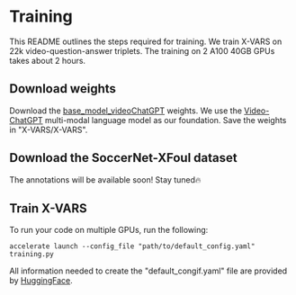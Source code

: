 # Training

This README outlines the steps required for training. We train X-VARS on 22k video-question-answer triplets. The training on 2 A100 40GB GPUs takes about 2 hours.

## Download weights

Download the [base_model_videoChatGPT](https://drive.google.com/drive/folders/1UbMAQVFrTB-DtEFUSmv8tBXuurrBfMUJ) weights. We use the [Video-ChatGPT](https://github.com/mbzuai-oryx/Video-ChatGPT/tree/main?tab=readme-ov-file) multi-modal language model as our foundation.
Save the weights in "X-VARS/X-VARS".

## Download the SoccerNet-XFoul dataset

The annotations will be available soon! Stay tuned🔥

## Train X-VARS
To run your code on multiple GPUs, run the following:

```
accelerate launch --config_file "path/to/default_config.yaml" training.py
```

All information needed to create the "default_congif.yaml" file are provided by [HuggingFace](https://huggingface.co/docs/accelerate/en/package_reference/cli).
